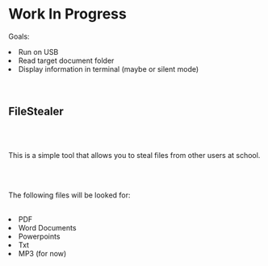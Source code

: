 <h1>Work In Progress</h1>
<p>Goals:</p>
<li>Run on USB</li>
<li>Read target document folder</li>
<li>Display information in terminal (maybe or silent mode)</li>
<br></br>
<h2>FileStealer</h2>
<br></br>
<p>This is a simple tool that allows you to steal files from other users at school.</p>
<br></br>
<p>The following files will be looked for:
<br></br>
<li>PDF</li>
<li>Word Documents</li>
<li>Powerpoints</li>
<li>Txt</li>
<li>MP3 (for now)</li>
</p>
<br></br>